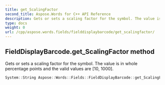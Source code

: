 ```yaml
---
title: get_ScalingFactor
second_title: Aspose.Words for C++ API Reference
description: Gets or sets a scaling factor for the symbol. The value is in whole percentage points and the valid values are [10, 1000]. 
type: docs
weight: 0
url: /cpp/aspose.words.fields/fielddisplaybarcode/get_scalingfactor/
---
```

## FieldDisplayBarcode.get_ScalingFactor method


Gets or sets a scaling factor for the symbol. The value is in whole percentage points and the valid values are [10, 1000].

```cpp
System::String Aspose::Words::Fields::FieldDisplayBarcode::get_ScalingFactor()
```

